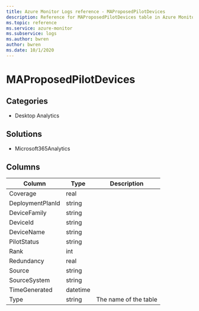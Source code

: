 ```yaml
---
title: Azure Monitor Logs reference - MAProposedPilotDevices
description: Reference for MAProposedPilotDevices table in Azure Monitor Logs.
ms.topic: reference
ms.service: azure-monitor
ms.subservice: logs
ms.author: bwren
author: bwren
ms.date: 10/1/2020
---
```


# MAProposedPilotDevices

 

## Categories

- Desktop Analytics
## Solutions

- Microsoft365Analytics




## Columns

|Column|Type|Description|
|---|---|---|
|Coverage|real||
|DeploymentPlanId|string||
|DeviceFamily|string||
|DeviceId|string||
|DeviceName|string||
|PilotStatus|string||
|Rank|int||
|Redundancy|real||
|Source|string||
|SourceSystem|string||
|TimeGenerated|datetime||
|Type|string|The name of the table|
